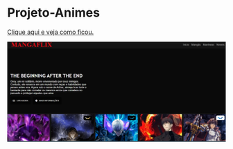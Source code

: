 # Projeto-Animes

<a href="https://jeanpaulinossp.github.io/Projeto-Anime/">Clique aqui e veja como ficou.</a>

<img src="/img-NetFlix/img.jpg">
